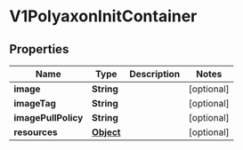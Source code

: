 

# V1PolyaxonInitContainer

## Properties

Name | Type | Description | Notes
------------ | ------------- | ------------- | -------------
**image** | **String** |  |  [optional]
**imageTag** | **String** |  |  [optional]
**imagePullPolicy** | **String** |  |  [optional]
**resources** | [**Object**](.md) |  |  [optional]



